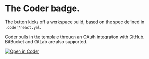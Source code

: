 # The Coder badge.

The button kicks off a workspace build, based on the spec defined in `.coder/react.yml`.

Coder pulls in the template through an OAuth integration with GitHub. BitBucket and GitLab are also supported.

[![Open in Coder](https://cdn.coder.com/embed-button.svg)](https://demo-2.cdr.dev/wac/build?template_oauth_service=github&template_url=https://github.com/ericpaulsen/workspace-templates.git&template_ref=master&template_filepath=.coder/react.yml)
